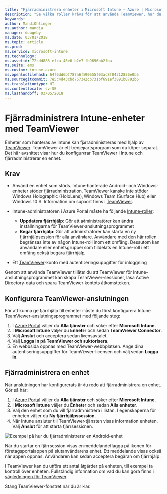 ```yaml
---
title: "Fjärradministrera enheter i Microsoft Intune – Azure | Microsoft Docs"
description: "Se vilka roller krävs för att använda TeamViewer, hur du installerar TeamViewer-anslutningsprogrammet och stegvisa anvisningar för hur du fjärradministrerar enheter med Microsoft Intune i Azure Portal"
keywords: 
author: MandiOhlinger
ms.author: mandia
manager: dougeby
ms.date: 03/01/2018
ms.topic: article
ms.prod: 
ms.service: microsoft-intune
ms.technology: 
ms.assetid: 72cdd888-efca-46e6-b2e7-fb9696bb2fba
ms.suite: ems
ms.custom: intune-azure
ms.openlocfilehash: 64f6dd6bf787a6f590655f03ac8f04312836e0b5
ms.sourcegitcommit: 7e5c4d43cbd757342cb731bf691ef3891b0792b5
ms.translationtype: HT
ms.contentlocale: sv-SE
ms.lasthandoff: 03/05/2018
---
```

# <a name="use-teamviewer-to-remotely-administer-intune-devices"></a>Fjärradministrera Intune-enheter med TeamViewer

Enheter som hanteras av Intune kan fjärradministreras med hjälp av [TeamViewer](https://www.teamviewer.com). TeamViewer är ett tredjepartsprogram som du köper separat. Det här avsnittet visar hur du konfigurerar TeamViewer i Intune och fjärradministrerar en enhet. 

## <a name="prerequisites"></a>Krav

- Använd en enhet som stöds. Intune-hanterade Android- och Windows-enheter stöder fjärradministration. TeamViewer kanske inte stöder Windows Holographic (HoloLens), Windows Team (Surface Hub) eller Windows 10 S. Information om support finns i [TeamViewer](https://www.teamviewer.com).

- Intune-administratören i Azure Portal måste ha följande [Intune-roller](role-based-access-control.md):  

    - **Uppdatera fjärrhjälp**: Gör att administratörer kan ändra inställningarna för TeamViewer-anslutningsprogrammet
    - **Begär fjärrhjälp**: Gör att administratörer kan starta en ny fjärrhjälpsession för alla användare. Användare med den här rollen begränsas inte av någon Intune-roll inom ett omfång. Dessutom kan användare eller enhetsgrupper som tilldelats en Intune-roll i ett omfång också begära fjärrhjälp. 

- Ett [TeamViewer](https://www.teamviewer.com)-konto med autentiseringsuppgifter för inloggning

Genom att använda TeamViewer tillåter du att TeamViewer för Intune-anslutningsprogrammet kan skapa TeamViewer-sessioner, läsa Active Directory-data och spara TeamViewer-kontots åtkomsttoken.

## <a name="configure-the-teamviewer-connector"></a>Konfigurera TeamViewer-anslutningen

För att kunna ge fjärrhjälp till enheter måste du först konfigurera Intune TeamViewer-anslutningsprogrammet med följande steg:

1. I [Azure Portal](https://portal.azure.com) väljer du **Alla tjänster** och söker efter **Microsoft Intune**.
2. I **Microsoft Intune** väljer du **Enheter** och sedan **TeamViewer Connector**.
3. Välj **Anslut** och acceptera sedan licensavtalet.
4. Välj **Logga in på TeamViewer och auktorisera**.
5. En webbsida öppnas med TeamViewer-webbplatsen. Ange dina autentiseringsuppgifter för TeamViewer-licensen och välj sedan **Logga in**.

## <a name="remotely-administer-a-device"></a>Fjärradministrera en enhet

När anslutningen har konfigurerats är du redo att fjärradministrera en enhet. Gör så här: 

1. I [Azure Portal](https://portal.azure.com) väljer du **Alla tjänster** och söker efter **Microsoft Intune**.
2. I **Microsoft Intune** väljer du **Enheter** och sedan **Alla enheter**.
3. Välj den enhet som du vill fjärradministrera i listan. I egenskaperna för enheten väljer du **Ny fjärrhjälpssession**.
4. När Intune ansluter till TeamViewer-tjänsten visas information enheten. Välj **Anslut** för att starta fjärrsessionen.

![Exempel på hur du fjärradministrerar en Android-enhet](./media/android-teamviewer.png)

När du startar en fjärrsession visas en meddelandeflagga på ikonen för företagsportalappen på slutanvändarens enhet. Ett meddelande visas också när appen öppnas. Användaren kan sedan acceptera begäran om fjärrhjälp.

I TeamViewer kan du utföra ett antal åtgärder på enheten, till exempel ta kontroll över enheten. Fullständig information om vad du kan göra finns i [vägledningen för TeamViewer](https://www.teamviewer.com/support/documents/).

Stäng TeamViewer-fönstret när du är klar.